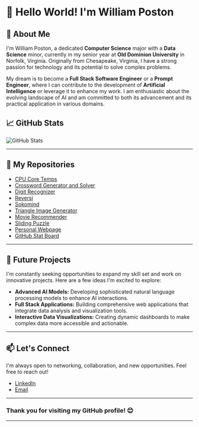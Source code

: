 # 👋 Hello World! I'm William Poston

## 🌟 About Me

I'm William Poston, a dedicated **Computer Science** major with a **Data Science** minor, currently in my senior year at **Old Dominion University** in Norfolk, Virginia. Originally from Chesapeake, Virginia, I have a strong passion for technology and its potential to solve complex problems.

My dream is to become a **Full Stack Software Engineer** or a **Prompt Engineer**, where I can contribute to the development of **Artificial Intelligence** or leverage it to enhance my work. I am enthusiastic about the evolving landscape of AI and am committed to both its advancement and its practical application in various domains.

## 📈 GitHub Stats

![GitHub Stats](https://willpatpost.github.io/GitHub-Stats/stats_board.svg)

---

## 📂 My Repositories

- [CPU Core Temps](https://github.com/Willpatpost/CPU-Core-Temp-Analyzer)
- [Crossword Generator and Solver](https://github.com/Willpatpost/Crossword-Generator)
- [Digit Recognizer](https://github.com/Willpatpost/Digit-Recognizer)
- [Reversi](https://github.com/Willpatpost/Reversi)
- [Sokomind](https://github.com/Willpatpost/Sokoban-Solver)
- [Triangle Image Generator](https://github.com/Willpatpost/Triangle-Image-Generator)
- [Movie Recommender](https://github.com/Willpatpost/Movie-Recommender)
- [Sliding Puzzle](https://github.com/Willpatpost/Sliding-Puzzle)
- [Personal Webpage](https://github.com/Willpatpost/PersonalWebpage)
- [GitHub Stat Board](https://github.com/Willpatpost/GitHub-Stats)

---

## 🚀 Future Projects

I'm constantly seeking opportunities to expand my skill set and work on innovative projects. Here are a few ideas I'm excited to explore:

- **Advanced AI Models:** Developing sophisticated natural language processing models to enhance AI interactions.
- **Full Stack Applications:** Building comprehensive web applications that integrate data analysis and visualization tools.
- **Interactive Data Visualizations:** Creating dynamic dashboards to make complex data more accessible and actionable.

---

## 📫 Let's Connect

I'm always open to networking, collaboration, and new opportunities. Feel free to reach out!

- [LinkedIn](https://www.linkedin.com/in/william-poston/)
- [Email](mailto:willpatpost@gmail.com)

---

### Thank you for visiting my GitHub profile! 😊

---
